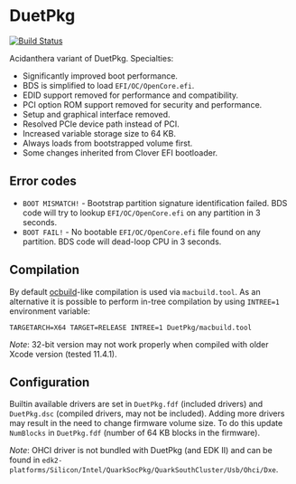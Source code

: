 DuetPkg
=======

[![Build Status](https://travis-ci.com/acidanthera/DuetPkg.svg?branch=master)](https://travis-ci.com/acidanthera/DuetPkg)

Acidanthera variant of DuetPkg. Specialties:

- Significantly improved boot performance.
- BDS is simplified to load `EFI/OC/OpenCore.efi`.
- EDID support removed for performance and compatibility.
- PCI option ROM support removed for security and performance.
- Setup and graphical interface removed.
- Resolved PCIe device path instead of PCI.
- Increased variable storage size to 64 KB.
- Always loads from bootstrapped volume first.
- Some changes inherited from Clover EFI bootloader.

## Error codes

- `BOOT MISMATCH!` - Bootstrap partition signature identification failed.
    BDS code will try to lookup `EFI/OC/OpenCore.efi` on any partition in 3 seconds.
- `BOOT FAIL!` - No bootable `EFI/OC/OpenCore.efi` file found on any partition.
    BDS code will dead-loop CPU in 3 seconds.

## Compilation

By default [ocbuild](https://github.com/acidanthera/ocbuild)-like compilation is used via `macbuild.tool`.
As an alternative it is possible to perform in-tree compilation by using `INTREE=1` environment variable:

```
TARGETARCH=X64 TARGET=RELEASE INTREE=1 DuetPkg/macbuild.tool
```

*Note*: 32-bit version may not work properly when compiled with older Xcode version (tested 11.4.1).

## Configuration

Builtin available drivers are set in `DuetPkg.fdf` (included drivers) and `DuetPkg.dsc`
(compiled drivers, may not be included). Adding more drivers may result in the need to
change firmware volume size. To do this update `NumBlocks` in `DuetPkg.fdf`
(number of 64 KB blocks in the firmware).

*Note*: OHCI driver is not bundled with DuetPkg (and EDK II) and can be found in
`edk2-platforms/Silicon/Intel/QuarkSocPkg/QuarkSouthCluster/Usb/Ohci/Dxe`.
